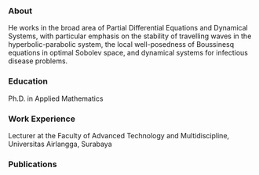 ### About 
He works in the broad area of Partial Differential Equations and Dynamical Systems, with particular emphasis on the stability of travelling waves in the hyperbolic-parabolic system, the local well-posedness of Boussinesq equations in optimal Sobolev space, and dynamical systems for infectious disease problems.

### Education
Ph.D. in Applied Mathematics

### Work Experience
Lecturer at the Faculty of Advanced Technology and Multidiscipline, Universitas Airlangga, Surabaya

### Publications
